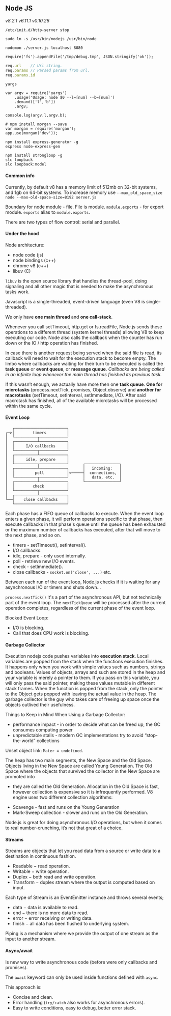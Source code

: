 Node JS
-
*v8.2.1*
*v6.11.1*
*v0.10.26*

````
/etc/init.d/http-server stop
````

````
sudo ln -s /usr/bin/nodejs /usr/bin/node
````
````
nodemon ./server.js localhost 8080
````

````
require('fs').appendFile('/tmp/debug.tmp', JSON.stringify('ok'));
````

````js
req.url    // Url string.
req.params // Parsed params from url.
req.params.id
````

`yargs`
````
var argv = require('yargs')
    .usage('Usage: node $0 --l=[num] --b=[num]')
    .demand(['l','b'])
    .argv;

console.log(argv.l,argv.b);
````

````
# npm install morgan --save
var morgan = require('morgan');
app.use(morgan('dev'));
````

````
npm install express-generator -g
express node-express-gen
````
````
npm install strongloop -g
slc loopback
slc loopback:model
````

#### Common info

Currently, by default v8 has a memory limit of 512mb on 32-bit systems, and 1gb on 64-bit systems.
To increase memory use `--max_old_space_size`
`node --max-old-space-size=8192 server.js`

Boundary for node module - file. File is module.
`module.exports` - for export module.
`exports` alias to `module.exports`.

There are two types of flow control: serial and parallel.

#### Under the hood

Node architecture:

* node code (js)
* node bindings (c++)
* chrome v8 (c++)
* libuv (C)

`libuv` is the open source library that handles the thread-pool,
doing signaling and all other magic that is needed to make the asynchronous tasks work.

Javascript is a single-threaded, event-driven language (even V8 is single-threaded).

We only have **one main thread** and **one call-stack**.

Whenever you call setTimeout, http.get or fs.readFile,
Node.js sends these operations to a different thread (system kernel threads) allowing V8 to keep executing our code.
Node also calls the callback when the counter has run down or the IO / http operation has finished.

In case there is another request being served when the said file is read, its callback will need to wait for the execution stack to become empty.
The limbo where callbacks are waiting for their turn to be executed is called the **task queue** or **event queue**, or **message queue**.
*Callbacks are being called in an infinite loop whenever the main thread has finished its previous task.*

If this wasn’t enough, we actually have more then one **task queue**.
**One for microtasks** (process.nextTick, promises, Object.observe)
and **another for macrotasks** (setTimeout, setInterval, setImmediate, I/O).
After said macrotask has finished, all of the available microtasks will be processed within the same cycle.

#### Event Loop

````
   ┌───────────────────────┐
┌─>│        timers         │
│  └──────────┬────────────┘
│  ┌──────────┴────────────┐
│  │     I/O callbacks     │
│  └──────────┬────────────┘
│  ┌──────────┴────────────┐
│  │     idle, prepare     │
│  └──────────┬────────────┘      ┌───────────────┐
│  ┌──────────┴────────────┐      │   incoming:   │
│  │         poll          │<─────┤  connections, │
│  └──────────┬────────────┘      │   data, etc.  │
│  ┌──────────┴────────────┐      └───────────────┘
│  │        check          │
│  └──────────┬────────────┘
│  ┌──────────┴────────────┐
└──┤    close callbacks    │
   └───────────────────────┘
````

Each phase has a FIFO queue of callbacks to execute.
When the event loop enters a given phase, it will perform operations specific to that phase,
then execute callbacks in that phase's queue
until the queue has been exhausted or the maximum number of callbacks has executed,
after that will move to the next phase, and so on.

* timers - setTimeout(), setInterval().
* I/O callbacks.
* idle, prepare - only used internally.
* poll - retrieve new I/O events.
* check - setImmediate().
* close callbacks - `socket.on('close', ...)` etc.

Between each run of the event loop, Node.js checks if it is waiting for any asynchronous I/O or timers and shuts down...

`process.nextTick()` it's a part of the asynchronous API,
but not technically part of the event loop.
The `nextTickQueue` will be processed after the current operation completes,
regardless of the current phase of the event loop.

Blocked Event Loop:

* I/O is blocking.
* Call that does CPU work is blocking.

#### Garbage Collector

Execution nodejs code pushes variables into **execution stack**.
Local variables are popped from the stack when the functions execution finishes.
It happens only when you work with simple values such as numbers, strings and booleans.
Values of objects, arrays and such are stored in the heap and your variable is merely a pointer to them.
If you pass on this variable, you will only pass the said pointer, making these values mutable in different stack frames.
When the function is popped from the stack, only the pointer to the Object gets popped with leaving the actual value in the heap.
The garbage collector is the guy who takes care of freeing up space once the objects outlived their usefulness.

Things to Keep in Mind When Using a Garbage Collector:

* performance impact - in order to decide what can be freed up, the GC consumes computing power
* unpredictable stalls - modern GC implementations try to avoid “stop-the-world” collections

Unset object link: `Mater = undefined`.

The heap has two main segments, the New Space and the Old Space.
Objects living in the New Space are called Young Generation.
The Old Space where the objects that survived the collector in the New Space are promoted into
- they are called the Old Generation.
Allocation in the Old Space is fast, however collection is expensive so it is infrequently performed.
V8 engine uses two different collection algorithms:

* Scavenge - fast and runs on the Young Generation
* Mark-Sweep collection - slower and runs on the Old Generation.

Node.js is great for doing asynchronous I/O operations,
but when it comes to real number-crunching, it’s not that great of a choice.

#### Streams

Streams are objects that let you read data from a source
or write data to a destination in continuous fashion.

* Readable − read operation.
* Writable − write operation.
* Duplex − both read and write operation.
* Transform − duplex stream where the output is computed based on input.

Each type of Stream is an EventEmitter instance and throws several events;

* data − data is available to read.
* end − there is no more data to read.
* error − error receiving or writing data.
* finish − all data has been flushed to underlying system.

Piping is a mechanism where we provide the output of one stream as the input to another stream.

#### Async/await

Is new way to write asynchronous code (before were only callbacks and promises).

The `await` keyword can only be used inside functions defined with `async`.

This approach is:
* Concise and clean.
* Error handling (`try/catch` also works for asynchronous errors).
* Easy to write conditions, easy to debug, better error stack.
